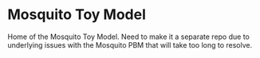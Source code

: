 # Mosquito Toy Model

Home of the Mosquito Toy Model. Need to make it a separate repo due to underlying issues with the Mosquito PBM that will take too long to resolve. 